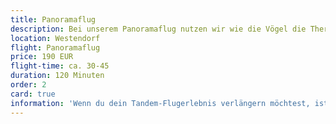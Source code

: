```yaml
---
title: Panoramaflug
description: Bei unserem Panoramaflug nutzen wir wie die Vögel die Thermik, um  ca. 30-45 Mnuten über die atemberaubende Kulisse der Kitzubüheler Alpen zu fliegen.
location: Westendorf
flight: Panoramaflug
price: 190 EUR
flight-time: ca. 30-45
duration: 120 Minuten
order: 2
card: true
information: 'Wenn du dein Tandem-Flugerlebnis verlängern möchtest, ist unser Panorama-Tandemflug genau das richtige für dich! Wie die Vögel nutzen wir die Thermik, um das Flugerlebnis auf ca. 30-45 Mnuten auszudehnen.'
---
```

